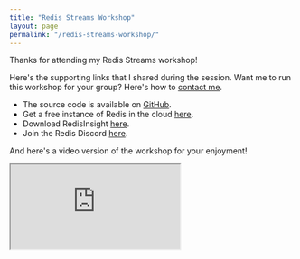 ```yaml
---
title: "Redis Streams Workshop"
layout: page
permalink: "/redis-streams-workshop/"
---
```

<div class="container">
    <div class="row">
        <div class="col-md-12">
            <p class="lead">Thanks for attending my Redis Streams workshop!</p>
            <p>Here's the supporting links that I shared during the session.  Want me to run this workshop for your group?  Here's how to <a href="/contact">contact me</a>.</p>
            <ul>
               <li>The source code is available on <a href="https://github.com/redis-developer/redis-streams-hotel-jobs">GitHub</a>.</li>
               <li>Get a free instance of Redis in the cloud <a href="https://redis.com/try-free/">here</a>.</li>
               <li>Download RedisInsight <a href="https://redis.com/redis-enterprise/redis-insight">here</a>.</li>
               <li>Join the Redis Discord <a href="https://discord.gg/redis">here</a>.</li>
            </ul>
            <p>And here's a video version of the workshop for your enjoyment!</p>
            <div class="embed-responsive embed-responsive-16by9">
               <iframe class="embed-responsive-item" src="https://www.youtube.com/embed/q2UOkQmIo9Q" allowfullscreen></iframe>
            </div><br/>
         </div>
   </div>
</div>
